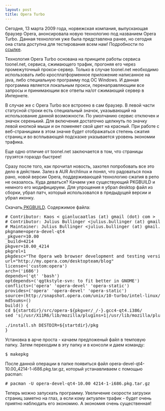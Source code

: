 ```yaml
--- 
layout: post
title: Opera Turbo
---
```

Сегодня, 13 марта 2009 года, норвежская компания, выпускающая  браузер Opera, анонсировала новую технологию под названием Opera Turbo. Данная технология уже была представлена ранее, но сегодня она стала доступна для тестирования всем нам! Подробности по <a href="http://labs.opera.com/news/2009/03/13/" target="_blank">ссылке</a>.
<!--more-->
Технология Opera Turbo основана на принципе работы сервиса toonel.net, сервиса, сжимающего трафик, прогоняя его через промежуточный прокси-сервер. Только в случае toonel.net необходимо использовать либо кросплатформенное приложение написанное на java, либо специальную программу под ОС Windows. И данная программа является локальным прокси, перенаправляющим все запросы и принимающим все ответы на/от сжимающий сервер в Интернете.

В случае же с Opera Turbo все встроено в сам браузер. В левой части статусной строки есть специальный значок, указывающий на использование данной возможности. По умолчанию сервис отключен и значок серенький. Для включения достаточно щелкнуть по значку левой кнопкой мыши и он поменяет свой цвет на красный. При работе с веб-страницами в этом значке будет отображаться степень сжатия страниц и во всплывающей подсказке указывается уровень экономии трафика.

Еще одно отличие от toonel.net заключается в том, что страницы грузятся гораздо быстрее!

Сразу после того, как прочитал новость, захотел попробовать все это дело в действии. Залез в AUR Archlinux и понял, что радоваться пока рано, новой версии Opera, поддерживающей технологию сжатия в репо не оказалось. Куда деваться? Качаем уже существующий PKGBUILD и немного его модифицируем. Для упрощения я убрал desktop файл из сборки, убрал патч, который использовался в предыдущей версии и убрал иконку.

Скачать<a href="http://static.juev.ru/2009/03/pkgbuild"> PKGBUILD</a>. Содержимое файла:
<pre># Contributor: Kaos &lt; gianlucaatlas (at) gmail (dot) com &gt;
# Contributor: Julius Bullinger &lt;julius.bullinger (at) gmail.com&gt;
# Maintainer: Julius Bullinger &lt;julius.bullinger (at) gmail.com&gt;
pkgname=opera-devel-qt4
_pkgver=10.00
_build=4214
pkgver=10.00_4214
pkgrel=1
pkgdesc="The Opera web browser development and testing version, shared Qt4 version"
url="http://my.opera.com/desktopteam/blog"
license=('custom:opera')
arch=('i686')
depends=('qt' 'bash')
optdepends=('qgtkstyle-svn: to fit better in GNOME')
conflicts=('opera' 'opera-devel' 'opera-static')
provides=('opera' 'opera-devel' 'opera-static')
source=(http://snapshot.opera.com/unix/10-turbo/intel-linux/opera-10.00-4214.gcc4-qt4.i386.tar.bz2)
md5sums=()
build() &#123;
cd $&#123;startdir}/src/opera-$&#123;pkgver/_/-}.gcc4-qt4.i386/
sed 's|/usr/X11R6/lib/mozilla/plugins=1|/usr/lib/mozilla/plugins=1|' -i usr/share/opera/ini/pluginpath.ini || return 1

./install.sh DESTDIR=$&#123;startdir}/pkg
}</pre>

Установка в арче проста - качаем предложеный файл в темповую папку. Затем переходим в эту папку и в консоли и даем команду:
<pre>$ makepkg</pre>

После данной операции в папке появиться файл opera-devel-qt4-10.00_4214-1-i686.pkg.tar.gz, который устанавливаем с помощью pacman:
<pre># pacman -U opera-devel-qt4-10.00_4214-1-i686.pkg.tar.gz</pre>

Теперь можно запускать программу. Увеличение скорости загрузки страниц заметно на глаз, а если кому актуален трафик - будет очень приятно наблюдать его экономию. А экономия очень существенная!
